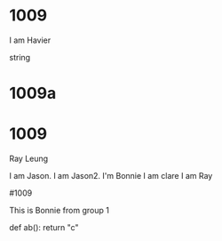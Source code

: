# 1009
I am Havier

string

# 1009a

# 1009
Ray Leung

I am Jason.
I am Jason2.
I'm Bonnie
I am clare
I am Ray

#1009

This is Bonnie from group 1

def ab():
	return "c"